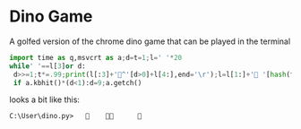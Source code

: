 <link rel="stylesheet" type="text/css" media="screen" href="css/prism.css" loading="lazy">

# Dino Game

A golfed version of the chrome dino game that can be played in the terminal
```python
import time as q,msvcrt as a;d=t=1;l=' '*20
while' '==l[3]or d:
 d>>=1;t*=.99;print(l[:3]+'🦖^'[d>0]+l[4:],end='\r');l=l[1:]+'🌵 '[hash(t)%9>0];q.sleep(t)
 if a.kbhit()*(d<1):d=9;a.getch()
 ```
looks a bit like this:
```
C:\User\dino.py>   🦖    🌵🌵      🌵   
```